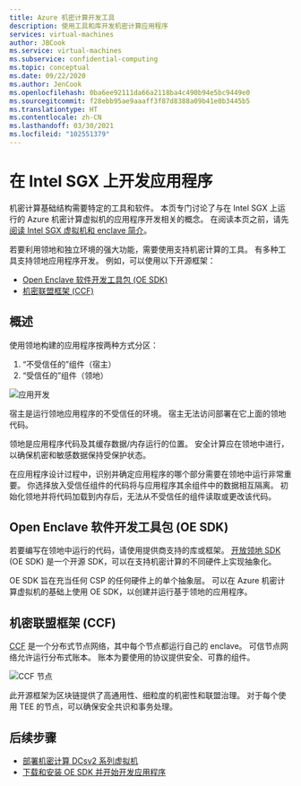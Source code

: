 ```yaml
---
title: Azure 机密计算开发工具
description: 使用工具和库开发机密计算应用程序
services: virtual-machines
author: JBCook
ms.service: virtual-machines
ms.subservice: confidential-computing
ms.topic: conceptual
ms.date: 09/22/2020
ms.author: JenCook
ms.openlocfilehash: 0ba6ee92111da66a2118ba4c490b94e5bc9449e0
ms.sourcegitcommit: f28ebb95ae9aaaff3f87d8388a09b41e0b3445b5
ms.translationtype: HT
ms.contentlocale: zh-CN
ms.lasthandoff: 03/30/2021
ms.locfileid: "102551379"
---
```

# <a name="application-development-on-intel-sgx"></a>在 Intel SGX 上开发应用程序 


机密计算基础结构需要特定的工具和软件。 本页专门讨论了与在 Intel SGX 上运行的 Azure 机密计算虚拟机的应用程序开发相关的概念。 在阅读本页之前，请先[阅读 Intel SGX 虚拟机和 enclave 简介](confidential-computing-enclaves.md)。 

若要利用领地和独立环境的强大功能，需要使用支持机密计算的工具。 有多种工具支持领地应用程序开发。 例如，可以使用以下开源框架： 

- [Open Enclave 软件开发工具包 (OE SDK)](#oe-sdk)
- [机密联盟框架 (CCF)](#ccf)

## <a name="overview"></a>概述

使用领地构建的应用程序按两种方式分区：

1. “不受信任的”组件（宿主）
1. “受信任的”组件（领地）


![应用开发](media/application-development/oe-sdk.png)


宿主是运行领地应用程序的不受信任的环境。 宿主无法访问部署在它上面的领地代码。 

领地是应用程序代码及其缓存数据/内存运行的位置。 安全计算应在领地中进行，以确保机密和敏感数据保持受保护状态。 


在应用程序设计过程中，识别并确定应用程序的哪个部分需要在领地中运行非常重要。 你选择放入受信任组件的代码将与应用程序其余组件中的数据相互隔离。 初始化领地并将代码加载到内存后，无法从不受信任的组件读取或更改该代码。 

## <a name="open-enclave-software-development-kit-oe-sdk"></a>Open Enclave 软件开发工具包 (OE SDK) <a id="oe-sdk"></a>

若要编写在领地中运行的代码，请使用提供商支持的库或框架。 [开放领地 SDK](https://github.com/openenclave/openenclave) (OE SDK) 是一个开源 SDK，可以在支持机密计算的不同硬件上实现抽象化。 

OE SDK 旨在充当任何 CSP 的任何硬件上的单个抽象层。 可以在 Azure 机密计算虚拟机的基础上使用 OE SDK，以创建并运行基于领地的应用程序。

## <a name="confidential-consortium-framework-ccf"></a>机密联盟框架 (CCF) <a id="ccf"></a>

[CCF](https://github.com/Microsoft/CCF) 是一个分布式节点网络，其中每个节点都运行自己的 enclave。 可信节点网络允许运行分布式账本。 账本为要使用的协议提供安全、可靠的组件。 

![CCF 节点](media/application-development/ccf.png)

此开源框架为区块链提供了高通用性、细粒度的机密性和联盟治理。 对于每个使用 TEE 的节点，可以确保安全共识和事务处理。


## <a name="next-steps"></a>后续步骤 
- [部署机密计算 DCsv2 系列虚拟机](quick-create-portal.md)
- [下载和安装 OE SDK 并开始开发应用程序](https://github.com/openenclave/openenclave)